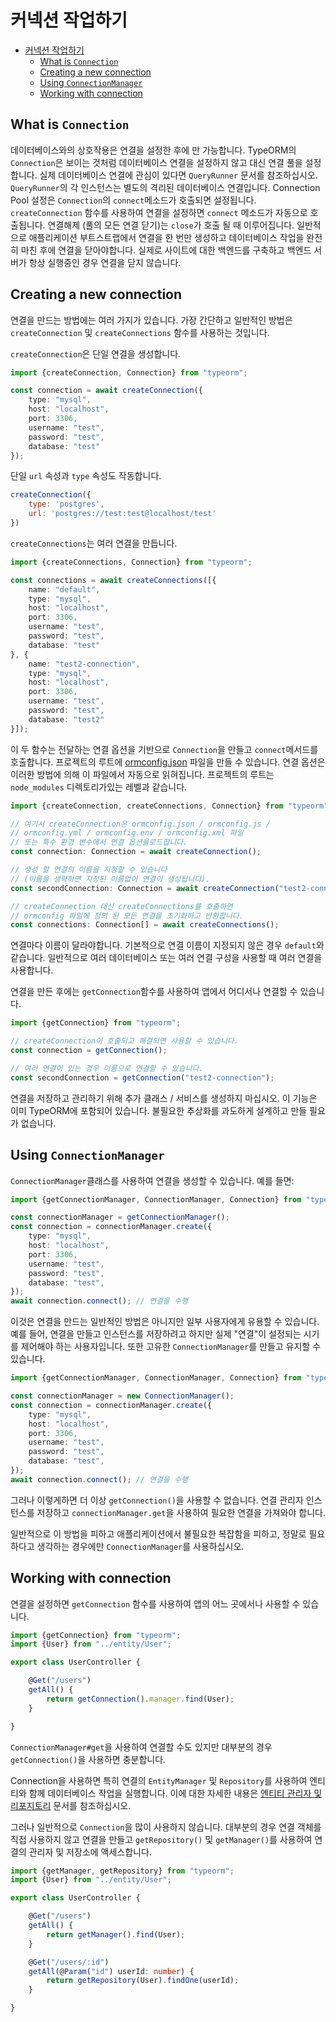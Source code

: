 # 커넥션 작업하기

- [커넥션 작업하기](#커넥션-작업하기)
  - [What is `Connection`](#what-is-connection)
  - [Creating a new connection](#creating-a-new-connection)
  - [Using `ConnectionManager`](#using-connectionmanager)
  - [Working with connection](#working-with-connection)

## What is `Connection`

데이터베이스와의 상호작용은 연결을 설정한 후에 만 가능합니다. TypeORM의 `Connection`은 보이는 것처럼 데이터베이스 연결을 설정하지 않고 대신 연결 풀을 설정합니다. 실제 데이터베이스 연결에 관심이 있다면 `QueryRunner` 문서를 참조하십시오. `QueryRunner`의 각 인스턴스는 별도의 격리된 데이터베이스 연결입니다. Connection Pool 설정은 `Connection`의 `connect`메소드가 호출되면 설정됩니다. `createConnection` 함수를 사용하여 연결을 설정하면 `connect` 메소드가 자동으로 호출됩니다. 연결해제 (풀의 모든 연결 닫기)는 `close`가 호출 될 때 이루어집니다. 일반적으로 애플리케이션 부트스트랩에서 연결을 한 번만 생성하고 데이터베이스 작업을 완전히 마친 후에 연결을 닫아야합니다. 실제로 사이트에 대한 백엔드를 구축하고 백엔드 서버가 항상 실행중인 경우 연결을 닫지 않습니다.

## Creating a new connection

연결을 만드는 방법에는 여러 가지가 있습니다. 가장 간단하고 일반적인 방법은 `createConnection` 및 `createConnections` 함수를 사용하는 것입니다.

`createConnection`은 단일 연결을 생성합니다.

```typescript
import {createConnection, Connection} from "typeorm";

const connection = await createConnection({
    type: "mysql",
    host: "localhost",
    port: 3306,
    username: "test",
    password: "test",
    database: "test"
});
```
단일 `url` 속성과 `type` 속성도 작동합니다.

```js
createConnection({
    type: 'postgres',
    url: 'postgres://test:test@localhost/test'
})
```

`createConnections`는 여러 연결을 만듭니다.

```typescript
import {createConnections, Connection} from "typeorm";

const connections = await createConnections([{
    name: "default",
    type: "mysql",
    host: "localhost",
    port: 3306,
    username: "test",
    password: "test",
    database: "test"
}, {
    name: "test2-connection",
    type: "mysql",
    host: "localhost",
    port: 3306,
    username: "test",
    password: "test",
    database: "test2"
}]);
```

이 두 함수는 전달하는 연결 옵션을 기반으로 `Connection`을 만들고 `connect`메서드를 호출합니다. 프로젝트의 루트에 [ormconfig.json](./using-ormconfig.md) 파일을 만들 수 있습니다.
연결 옵션은 이러한 방법에 의해 이 파일에서 자동으로 읽혀집니다. 프로젝트의 루트는 `node_modules` 디렉토리가있는 레벨과 같습니다.

```typescript
import {createConnection, createConnections, Connection} from "typeorm";

// 여기서 createConnection은 ormconfig.json / ormconfig.js /
// ormconfig.yml / ormconfig.env / ormconfig.xml 파일
// 또는 특수 환경 변수에서 연결 옵션을로드합니다.
const connection: Connection = await createConnection();

// 생성 할 연결의 이름을 지정할 수 있습니다
// (이름을 생략하면 지정된 이름없이 연결이 생성됩니다).
const secondConnection: Connection = await createConnection("test2-connection");

// createConnection 대신 createConnections를 호출하면
// ormconfig 파일에 정의 된 모든 연결을 초기화하고 반환합니다.
const connections: Connection[] = await createConnections();
```

연결마다 이름이 달라야합니다. 기본적으로 연결 이름이 지정되지 않은 경우 `default`와 같습니다. 일반적으로 여러 데이터베이스 또는 여러 연결 구성을 사용할 때 여러 연결을 사용합니다.

연결을 만든 후에는 `getConnection`함수를 사용하여 앱에서 어디서나 연결할 수 있습니다.

```typescript
import {getConnection} from "typeorm";

// createConnection이 호출되고 해결되면 사용할 수 있습니다.
const connection = getConnection();

// 여러 연결이 있는 경우 이름으로 연결할 수 있습니다.
const secondConnection = getConnection("test2-connection");
```

연결을 저장하고 관리하기 위해 추가 클래스 / 서비스를 생성하지 마십시오. 이 기능은 이미 TypeORM에 포함되어 있습니다.
불필요한 추상화를 과도하게 설계하고 만들 필요가 없습니다.

## Using `ConnectionManager`

`ConnectionManager`클래스를 사용하여 연결을 생성할 수 있습니다. 예를 들면:

```typescript
import {getConnectionManager, ConnectionManager, Connection} from "typeorm";

const connectionManager = getConnectionManager();
const connection = connectionManager.create({
    type: "mysql",
    host: "localhost",
    port: 3306,
    username: "test",
    password: "test",
    database: "test",
});
await connection.connect(); // 연결을 수행
```

이것은 연결을 만드는 일반적인 방법은 아니지만 일부 사용자에게 유용할 수 있습니다. 예를 들어, 연결을 만들고 인스턴스를 저장하려고 하지만 실제 "연결"이 설정되는 시기를 제어해야 하는 사용자입니다. 또한 고유한 `ConnectionManager`를 만들고 유지할 수 있습니다.

```typescript
import {getConnectionManager, ConnectionManager, Connection} from "typeorm";

const connectionManager = new ConnectionManager();
const connection = connectionManager.create({
    type: "mysql",
    host: "localhost",
    port: 3306,
    username: "test",
    password: "test",
    database: "test",
});
await connection.connect(); // 연결을 수행
```

그러나 이렇게하면 더 이상 `getConnection()`을 사용할 수 없습니다. 연결 관리자 인스턴스를 저장하고 `connectionManager.get`을 사용하여 필요한 연결을 가져와야 합니다.

일반적으로 이 방법을 피하고 애플리케이션에서 불필요한 복잡함을 피하고, 정말로 필요하다고 생각하는 경우에만 `ConnectionManager`를 사용하십시오.

## Working with connection

연결을 설정하면 `getConnection` 함수를 사용하여 앱의 어느 곳에서나 사용할 수 있습니다.

```typescript
import {getConnection} from "typeorm";
import {User} from "../entity/User";

export class UserController {

    @Get("/users")
    getAll() {
        return getConnection().manager.find(User);
    }

}
```

`ConnectionManager#get`을 사용하여 연결할 수도 있지만 대부분의 경우 `getConnection()`을 사용하면 충분합니다.

Connection을 사용하면 특히 연결의 `EntityManager` 및 `Repository`를 사용하여 엔티티와 함께 데이터베이스 작업을 실행합니다. 이에 대한 자세한 내용은 [엔티티 관리자 및 리포지토리](working-with-entity-manager.md) 문서를 참조하십시오.

그러나 일반적으로 `Connection`을 많이 사용하지 않습니다. 대부분의 경우 연결 객체를 직접 사용하지 않고 연결을 만들고 `getRepository()` 및 `getManager()`를 사용하여 연결의 관리자 및 저장소에 액세스합니다.

```typescript
import {getManager, getRepository} from "typeorm";
import {User} from "../entity/User";

export class UserController {

    @Get("/users")
    getAll() {
        return getManager().find(User);
    }

    @Get("/users/:id")
    getAll(@Param("id") userId: number) {
        return getRepository(User).findOne(userId);
    }

}
```
